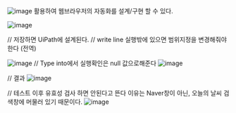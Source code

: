 ![image](https://github.com/jaegyuyoo/automation/assets/57005741/3329218a-9e25-4377-8174-e5c284025b95)
활용하여 웹브라우저의 자동화를 설계/구현 할 수 있다.

![image](https://github.com/jaegyuyoo/automation/assets/57005741/1363891b-e5a1-46aa-8c67-866e45f40abf)

// 저장하면 UiPath에 설계된다.
// write line 실행밖에 있으면 범위지정을 변경해줘야한다 (전역) 

![image](https://github.com/jaegyuyoo/automation/assets/57005741/abfc0f4f-d4d8-40a1-9b48-d8d67c6cae89)
// Type into에서 실행확인은 null 값으로해준다
![image](https://github.com/jaegyuyoo/automation/assets/57005741/c063e960-f2e4-4ba1-82e0-769b502245b6)

// 결과 
![image](https://github.com/jaegyuyoo/automation/assets/57005741/8e8af530-d68b-47c7-9a64-1801c0a76670)

// 테스트 이후 유효성 검사 하면 안된다고 뜬다 이유는 Naver창이 아닌, 오늘의 날씨 검색창에 머물러 있기 때문이다.
![image](https://github.com/jaegyuyoo/automation/assets/57005741/e67a9767-0a8a-420c-acd8-cee466a1e2c5)